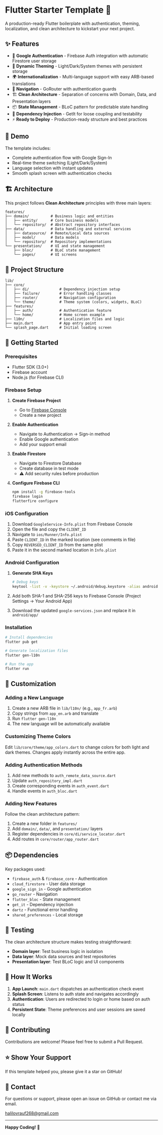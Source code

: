 # Flutter Starter Template 🚀

A production-ready Flutter boilerplate with authentication, theming, localization, and clean architecture to kickstart your next project.

## ✨ Features

- 🔐 **Google Authentication** - Firebase Auth integration with automatic Firestore user storage
- 🎨 **Dynamic Theming** - Light/Dark/System themes with persistent storage
- 🌍 **Internationalization** - Multi-language support with easy ARB-based translations
- 🧭 **Navigation** - GoRouter with authentication guards
- 🏗️ **Clean Architecture** - Separation of concerns with Domain, Data, and Presentation layers
- 📦 **State Management** - BLoC pattern for predictable state handling
- 💉 **Dependency Injection** - GetIt for loose coupling and testability
- ⚡ **Ready to Deploy** - Production-ready structure and best practices

## 📱 Demo

The template includes:
- Complete authentication flow with Google Sign-In
- Real-time theme switching (Light/Dark/System)
- Language selection with instant updates
- Smooth splash screen with authentication checks

## 🏗️ Architecture

This project follows **Clean Architecture** principles with three main layers:

```
features/
├── domain/          # Business logic and entities
│   ├── entity/      # Core business models
│   └── repository/  # Abstract repository interfaces
├── data/            # Data handling and external services
│   ├── datasource/  # Remote/Local data sources
│   ├── model/       # Data models
│   └── repository/  # Repository implementations
└── presentation/    # UI and state management
    ├── bloc/        # BLoC state management
    └── pages/       # UI screens
```

## 📂 Project Structure

```
lib/
├── core/
│   ├── di/              # Dependency injection setup
│   ├── failure/         # Error handling classes
│   ├── router/          # Navigation configuration
│   └── theme/           # Theme system (colors, widgets, BLoC)
├── features/
│   ├── auth/            # Authentication feature
│   └── home/            # Home screen example
├── l10n/                # Localization files and logic
├── main.dart            # App entry point
└── splash_page.dart     # Initial loading screen
```

## 🚀 Getting Started

### Prerequisites

- Flutter SDK (3.0+)
- Firebase account
- Node.js (for Firebase CLI)

### Firebase Setup

1. **Create Firebase Project**
    - Go to [Firebase Console](https://console.firebase.google.com/)
    - Create a new project

2. **Enable Authentication**
    - Navigate to Authentication → Sign-in method
    - Enable Google authentication
    - Add your support email

3. **Enable Firestore**
    - Navigate to Firestore Database
    - Create database in test mode
    - ⚠️ Add security rules before production

4. **Configure Firebase CLI**
   ```bash
   npm install -g firebase-tools
   firebase login
   flutterfire configure
   ```

### iOS Configuration

1. Download `GoogleService-Info.plist` from Firebase Console
2. Open the file and copy the `CLIENT_ID`
3. Navigate to `ios/Runner/Info.plist`
4. Paste `CLIENT_ID` in the marked location (see comments in file)
5. Copy `REVERSED_CLIENT_ID` from the same plist
6. Paste it in the second marked location in `Info.plist`

### Android Configuration

1. **Generate SHA Keys**
   ```bash
   # Debug keys
   keytool -list -v -keystore ~/.android/debug.keystore -alias androiddebugkey -storepass android -keypass android
    ```

2. Add both SHA-1 and SHA-256 keys to Firebase Console (Project Settings → Your Android App)

3. Download the updated `google-services.json` and replace it in `android/app/`

### Installation

```bash
# Install dependencies
flutter pub get

# Generate localization files
flutter gen-l10n

# Run the app
flutter run
```

## 🎨 Customization

### Adding a New Language

1. Create a new ARB file in `lib/l10n/` (e.g., `app_fr.arb`)
2. Copy strings from `app_en.arb` and translate
3. Run `flutter gen-l10n`
4. The new language will be automatically available

### Customizing Theme Colors

Edit `lib/core/theme/app_colors.dart` to change colors for both light and dark themes. Changes apply instantly across the entire app.

### Adding Authentication Methods

1. Add new methods to `auth_remote_data_source.dart`
2. Update `auth_repository_impl.dart`
3. Create corresponding events in `auth_event.dart`
4. Handle events in `auth_bloc.dart`

### Adding New Features

Follow the clean architecture pattern:

1. Create a new folder in `features/`
2. Add `domain/`, `data/`, and `presentation/` layers
3. Register dependencies in `core/di/service_locator.dart`
4. Add routes in `core/router/app_router.dart`

## 📦 Dependencies

Key packages used:
- `firebase_auth` & `firebase_core` - Authentication
- `cloud_firestore` - User data storage
- `google_sign_in` - Google authentication
- `go_router` - Navigation
- `flutter_bloc` - State management
- `get_it` - Dependency injection
- `dartz` - Functional error handling
- `shared_preferences` - Local storage

## 🧪 Testing

The clean architecture structure makes testing straightforward:
- **Domain layer**: Test business logic in isolation
- **Data layer**: Mock data sources and test repositories
- **Presentation layer**: Test BLoC logic and UI components

## 📝 How It Works

1. **App Launch**: `main.dart` dispatches an authentication check event
2. **Splash Screen**: Listens to auth state and navigates accordingly
3. **Authentication**: Users are redirected to login or home based on auth status
4. **Persistent State**: Theme preferences and user sessions are saved locally

## 🤝 Contributing

Contributions are welcome! Please feel free to submit a Pull Request.

## ⭐ Show Your Support

If this template helped you, please give it a star on GitHub!

## 📧 Contact

For questions or support, please open an issue on GitHub or contact me via email.

halilovrauf268@gmail.com

---

**Happy Coding!** 🎉